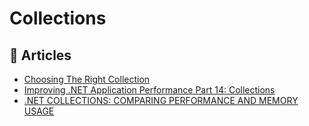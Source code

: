 # Collections

## 📝 Articles

- [Choosing The Right Collection](https://arthurminduca.com/2016/04/25/choosing-the-right-collection/)
- [Improving .NET Application Performance Part 14: Collections](https://blog.monitis.com/blog/improving-net-application-performance-part-14-collections/)
- [.NET COLLECTIONS: COMPARING PERFORMANCE AND MEMORY USAGE](http://staticvoidmain.cognitioab.se/2013/11/28/net-collections-comparing-performance-and-memory-usage/)